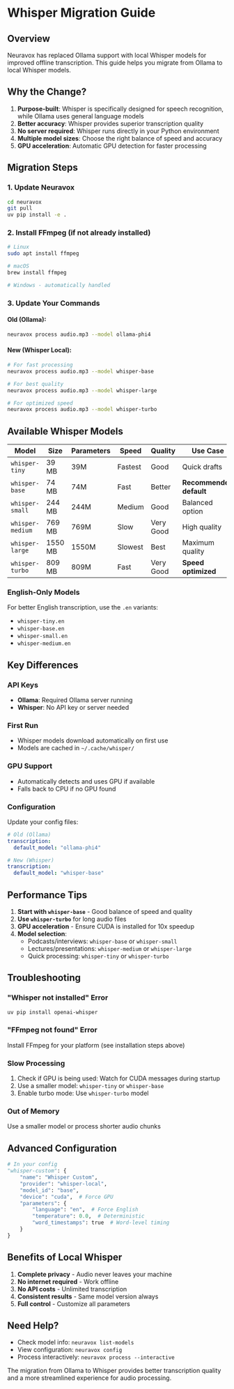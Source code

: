 # Whisper Migration Guide

## Overview

Neuravox has replaced Ollama support with local Whisper models for improved offline transcription. This guide helps you migrate from Ollama to local Whisper models.

## Why the Change?

1. **Purpose-built**: Whisper is specifically designed for speech recognition, while Ollama uses general language models
2. **Better accuracy**: Whisper provides superior transcription quality
3. **No server required**: Whisper runs directly in your Python environment
4. **Multiple model sizes**: Choose the right balance of speed and accuracy
5. **GPU acceleration**: Automatic GPU detection for faster processing

## Migration Steps

### 1. Update Neuravox

```bash
cd neuravox
git pull
uv pip install -e .
```

### 2. Install FFmpeg (if not already installed)

```bash
# Linux
sudo apt install ffmpeg

# macOS
brew install ffmpeg

# Windows - automatically handled
```

### 3. Update Your Commands

#### Old (Ollama):
```bash
neuravox process audio.mp3 --model ollama-phi4
```

#### New (Whisper Local):
```bash
# For fast processing
neuravox process audio.mp3 --model whisper-base

# For best quality
neuravox process audio.mp3 --model whisper-large

# For optimized speed
neuravox process audio.mp3 --model whisper-turbo
```

## Available Whisper Models

| Model | Size | Parameters | Speed | Quality | Use Case |
|-------|------|------------|-------|---------|----------|
| `whisper-tiny` | 39 MB | 39M | Fastest | Good | Quick drafts |
| `whisper-base` | 74 MB | 74M | Fast | Better | **Recommended default** |
| `whisper-small` | 244 MB | 244M | Medium | Good | Balanced option |
| `whisper-medium` | 769 MB | 769M | Slow | Very Good | High quality |
| `whisper-large` | 1550 MB | 1550M | Slowest | Best | Maximum quality |
| `whisper-turbo` | 809 MB | 809M | Fast | Very Good | **Speed optimized** |

### English-Only Models

For better English transcription, use the `.en` variants:
- `whisper-tiny.en`
- `whisper-base.en`
- `whisper-small.en`
- `whisper-medium.en`

## Key Differences

### API Keys
- **Ollama**: Required Ollama server running
- **Whisper**: No API key or server needed

### First Run
- Whisper models download automatically on first use
- Models are cached in `~/.cache/whisper/`

### GPU Support
- Automatically detects and uses GPU if available
- Falls back to CPU if no GPU found

### Configuration

Update your config files:

```yaml
# Old (Ollama)
transcription:
  default_model: "ollama-phi4"

# New (Whisper)
transcription:
  default_model: "whisper-base"
```

## Performance Tips

1. **Start with `whisper-base`** - Good balance of speed and quality
2. **Use `whisper-turbo`** for long audio files
3. **GPU acceleration** - Ensure CUDA is installed for 10x speedup
4. **Model selection**:
   - Podcasts/interviews: `whisper-base` or `whisper-small`
   - Lectures/presentations: `whisper-medium` or `whisper-large`
   - Quick processing: `whisper-tiny` or `whisper-turbo`

## Troubleshooting

### "Whisper not installed" Error
```bash
uv pip install openai-whisper
```

### "FFmpeg not found" Error
Install FFmpeg for your platform (see installation steps above)

### Slow Processing
1. Check if GPU is being used: Watch for CUDA messages during startup
2. Use a smaller model: `whisper-tiny` or `whisper-base`
3. Enable turbo mode: Use `whisper-turbo` model

### Out of Memory
Use a smaller model or process shorter audio chunks

## Advanced Configuration

```python
# In your config
"whisper-custom": {
    "name": "Whisper Custom",
    "provider": "whisper-local",
    "model_id": "base",
    "device": "cuda",  # Force GPU
    "parameters": {
        "language": "en",  # Force English
        "temperature": 0.0,  # Deterministic
        "word_timestamps": true  # Word-level timing
    }
}
```

## Benefits of Local Whisper

1. **Complete privacy** - Audio never leaves your machine
2. **No internet required** - Work offline
3. **No API costs** - Unlimited transcription
4. **Consistent results** - Same model version always
5. **Full control** - Customize all parameters

## Need Help?

- Check model info: `neuravox list-models`
- View configuration: `neuravox config`
- Process interactively: `neuravox process --interactive`

The migration from Ollama to Whisper provides better transcription quality and a more streamlined experience for audio processing.